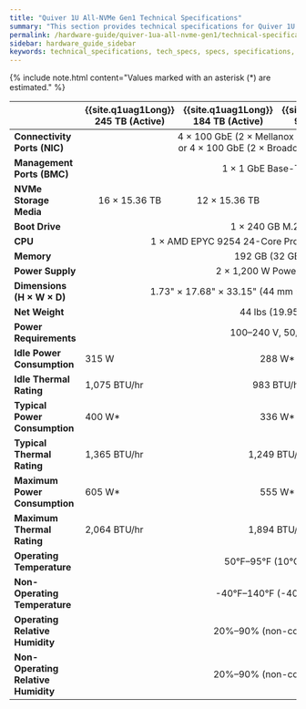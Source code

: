 ```yaml
---
title: "Quiver 1U All-NVMe Gen1 Technical Specifications"
summary: "This section provides technical specifications for Quiver 1U All-NVMe Gen1 node types."
permalink: /hardware-guide/quiver-1ua-all-nvme-gen1/technical-specifications.html
sidebar: hardware_guide_sidebar
keywords: technical_specifications, tech_specs, specs, specifications, Quiver_1U_All-NVMe_Gen1
---
```


{% include note.html content="Values marked with an asterisk (*) are estimated." %}

<table cellspacing="0" cellpadding="0">
  <thead>
    <tr>
      <th></th>
      <th><strong>{{site.q1uag1Long}} 245 TB (Active)</strong></th>
      <th><strong>{{site.q1uag1Long}} 184 TB (Active)</strong></th>
      <th><strong>{{site.q1uag1Long}} 96 TB (Active)</strong></th>
      <th><strong>{{site.q1uag1Long}} 46 TB (Active)</strong></th>
    </tr>
  </thead>
  <tbody>
    <tr>
      <td><strong>Connectivity Ports (NIC)</strong></td>
      <td colspan="4" style="text-align: center;">
        4 &#215; 100 GbE (2 &#215; Mellanox ConnectX-6 NICs)<br>
        or 4 &#215; 100 GbE (2 &#215; Broadcom P2100G NICs)
      </td>
    </tr>
    <tr>
      <td><strong>Management Ports (BMC)</strong></td>
      <td colspan="4" style="text-align: center;">1 &#215; 1 GbE Base-T (RJ45)</td>
    </tr>
    <tr>
      <td><strong>NVMe Storage Media</strong></td>
      <td style="text-align: center;">16 &#215; 15.36 TB</td>
      <td style="text-align: center;">12 &#215; 15.36 TB</td>      
      <td style="text-align: center;">12 &#215; 7.68 TB</td>
      <td style="text-align: center;">6 &#215; 7.68 TB</td>
    </tr>    
    <tr>
      <td><strong>Boot Drive</strong></td>
      <td colspan="4" style="text-align: center;">1 &#215; 240 GB M.2 SATA</td>
    </tr>  
    <tr>
      <td><strong>CPU</strong></td>
      <td colspan="4" style="text-align: center;">1 &#215; AMD EPYC 9254 24-Core Processor CPU @ 1.90 GHz</td>
    </tr>
    <tr>
      <td><strong>Memory</strong></td>
      <td colspan="4" style="text-align: center;">192 GB (32 GB &#215; 6)</td>
    </tr>
    <tr>
      <td><strong>Power Supply</strong></td>
      <td colspan="4" style="text-align: center;">2 &#215; 1,200 W Power Supplies</td>
    </tr>
    <tr>
      <td><strong>Dimensions (H &#215; W &#215; D)</strong></td>
      <td colspan="4" style="text-align: center;">1.73" &#215; 17.68" &#215; 33.15" (44 mm &#215; 449 mm &#215; 842.01 mm)</td>
    </tr>
    <tr>
      <td><strong>Net Weight</strong></td>
      <td colspan="4" style="text-align: center;">44 lbs (19.95 kg)</td>
    </tr>
    <tr>
      <td><strong>Power Requirements</strong></td>
      <td colspan="4" style="text-align: center;">100&ndash;240 V, 50/60 Hz</td>
    </tr>
    <tr>
      <td><strong>Idle Power Consumption</strong></td>
      <td>315 W</td>
      <td colspan="2" style="text-align: center;">288 W*</td>
      <td>245 W</td>
    </tr>    
    <tr>
      <td><strong>Idle Thermal Rating</strong></td>
      <td>1,075 BTU/hr</td>
      <td colspan="2" style="text-align: center;">983 BTU/hr</td>
      <td>836 BTU/hr</td>
    </tr>    
    <tr>
      <td><strong>Typical Power Consumption</strong></td>
      <td>400 W*</td>
      <td colspan="2" style="text-align: center;">336 W*</td>
      <td>310 W*</td>
    </tr>
    <tr>
      <td><strong>Typical Thermal Rating</strong></td>
      <td>1,365 BTU/hr</td>
      <td colspan="2" style="text-align: center;">1,249 BTU/hr</td>
      <td>1,058 BTU/hr</td>
    </tr>
    <tr>
      <td><div><strong>Maximum Power Consumption</strong></div></td>
      <td>605 W*</td>
      <td colspan="2" style="text-align: center;">555 W*</td>
      <td>470 W</td>
    </tr>
    <tr>
      <td><strong>Maximum Thermal Rating</strong></td>
      <td>2,064 BTU/hr</td>
      <td colspan="2" style="text-align: center;">1,894 BTU/hr</td>
      <td>1,603 BTU/hr</td>
    </tr>
    <tr>
      <td><strong>Operating Temperature</strong></td>
      <td colspan="4" style="text-align: center;">50&deg;F&ndash;95&deg;F (10&deg;C&ndash;35&deg;C)</td>
    </tr>
    <tr>
      <td><strong>Non-Operating Temperature</strong></td>
      <td colspan="4" style="text-align: center;">-40&deg;F&ndash;140&deg;F (-40&deg;C&ndash;60&deg;C)</td>
    </tr>
    <tr>
      <td><div><strong>Operating Relative Humidity</strong></div></td>
      <td colspan="4" style="text-align: center;">20%&ndash;90% (non-condensing)</td>
    </tr>    
    <tr>
      <td><div><strong>Non-Operating Relative Humidity</strong></div></td>
      <td colspan="4" style="text-align: center;">20%&ndash;90% (non-condensing)</td>
    </tr>
  </tbody>
</table>
